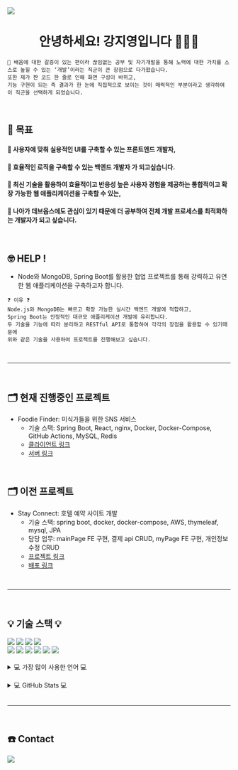 <img src="https://capsule-render.vercel.app/api?type=waving&color=CA96EC&height=150&section=header" />

<div align=center>

# 안녕하세요! 강지영입니다 👩🏻‍💻

</div>

```
🙂 배움에 대한 갈증이 있는 편이라 끊임없는 공부 및 자기개발을 통해 노력에 대한 가치를 스스로 높힐 수 있는 ‘개발’이라는 직군이 큰 장점으로 다가왔습니다.
또한 제가 짠 코드 한 줄로 인해 화면 구성이 바뀌고,
기능 구현이 되는 즉 결과가 한 눈에 직접적으로 보이는 것이 매력적인 부분이라고 생각하여 이 직군을 선택하게 되었습니다.
```

<br>

## 💪  목표


#### 🧐 사용자에 맞춰 실용적인 UI를 구축할 수 있는 프론트엔드 개발자,
#### 🧐 효율적인 로직을 구축할 수 있는 백엔드 개발자 가 되고싶습니다.
#### 🧐 최신 기술을 활용하여 효율적이고 반응성 높은 사용자 경험을 제공하는 통합적이고 확장 가능한 웹 애플리케이션을 구축할 수 있는,
#### 🧐 나아가 데브옵스에도 관심이 있기 때문에 더 공부하여 전체 개발 프로세스를 최적화하는 개발자가 되고 싶습니다.


<br>

## 🤓  HELP !


- Node와 MongoDB, Spring Boot를 활용한 협업 프로젝트를 통해 강력하고 유연한 웹 애플리케이션을 구축하고자 합니다.
```
❓ 이유 ❓
Node.js와 MongoDB는 빠르고 확장 가능한 실시간 백엔드 개발에 적합하고,
Spring Boot는 안정적인 대규모 애플리케이션 개발에 유리합니다.
두 기술을 기능에 따라 분리하고 RESTful API로 통합하여 각각의 장점을 활용할 수 있기때문에
위와 같은 기술을 사용하여 프로젝트를 진행해보고 싶습니다.
```

<br>

<hr/>

<br>

##  🗂️  현재 진행중인 프로젝트

- Foodie Finder: 미식가들을 위한 SNS 서비스
  - 기술 스택: Spring Boot, React, nginx, Docker, Docker-Compose, GitHub Actions, MySQL, Redis
  - [클라이언트 링크](https://github.com/caterpillar-butler/foodie-finder-client.git)
  - [서버 링크](https://github.com/caterpillar-butler/foodie-finder-server.git)

<br>

##  🗂️  이전 프로젝트

- Stay Connect: 호텔 예약 사이트 개발
  - 기술 스택: spring boot, docker, docker-compose, AWS, thymeleaf, mysql, JPA
  - 담당 업무: mainPage FE 구현, 결제 api CRUD, myPage FE 구현, 개인정보수정 CRUD
  - [프로젝트 링크](https://github.com/caterpillar-team/STAY_CONNECT.git)
  - [배포 링크](https://stayconnect.shop)

<br>

<hr/>

<br>

##  💡 기술 스택 💡

<div>
	<img src="https://img.shields.io/badge/JavaScript-F7DF1E?style=flat&logo=JavaScript&logoColor=white" />
	<img src="https://img.shields.io/badge/HTML5-E34F26?style=flat&logo=HTML5&logoColor=white" />
	<img src="https://img.shields.io/badge/CSS3-1572B6?style=flat&logo=CSS3&logoColor=white" />
	<img src="https://img.shields.io/badge/JQUERY-0769AD?style=flat&logo=JQUERY&logoColor=white" /> <br>
	<img src="https://img.shields.io/badge/Java-007396?style=flat&logo=Java&logoColor=white" />
	<img src="https://img.shields.io/badge/MySQL-4479A1?style=flat&logo=MySQL&logoColor=white" />
	<img src="https://img.shields.io/badge/Node.js-5FA04E?style=flat&logo=Node.js&logoColor=white" />
	<img src="https://img.shields.io/badge/React-61DAFB?style=flat&logo=React&logoColor=white" />
 	<img src="https://img.shields.io/badge/Spring-6DB33F?style=flat&logo=Spring&logoColor=white" />
  	<img src="https://img.shields.io/badge/Spring Boot-6DB33F?style=flat&logo=Spring Boot&logoColor=white" />

</div>
<br>

<details>
<summary>
  💻  가장 많이 사용한 언어  💻
</summary>
  
   [![Top Langs](https://github-readme-stats.vercel.app/api/top-langs/?username=jiyoung79)](https://github.com/anuraghazra/github-readme-stats)
</details>

<br>

<details>
<summary>
  💻  GitHub Stats  💻
</summary>
  
   <img src="https://github-readme-stats.vercel.app/api?username=jiyoung79&show_icons=true">

</details>

<br>
<hr/>
<br>

## ☎️ Contact

<img src="https://capsule-render.vercel.app/api?type=waving&color=CA96EC&height=150&section=footer" />
